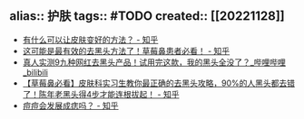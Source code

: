 alias:: 护肤
tags:: #TODO
created:: [[20221128]]
-
- [有什么可以让皮肤变好的方法？ - 知乎](https://zhuanlan.zhihu.com/p/40181735?utm_id=0)
- [这可能是最有效的去黑头方法了！草莓鼻患者必看！ - 知乎](https://zhuanlan.zhihu.com/p/525231074)
- [真人实测9九种网红去黑头产品！试用完这款，我的黑头全没了？_哔哩哔哩_bilibili](https://www.bilibili.com/video/BV1WJ411r7Yf/)
- [【草莓鼻必看】皮肤科实习生教你最正确的去黑头攻略，90%的人黑头都去错了！陈年老黑头得4步才能连根拔起！ - 知乎](https://zhuanlan.zhihu.com/p/554716770)
- [痘痘会发展成痣吗？ - 知乎](https://www.zhihu.com/question/300887318)